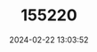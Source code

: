 ---
title: "155220"
category: "Chaetodon sedentarius"
draft: false
date: 2024-02-22 13:03:52
languages:
  English: ["Butterbun", "Katy", "Least Butterflyfish", "School Mistress", "Reef Butterflyfish"]
  Portuguese: ["Borboleta-mariposa", "Peixe-borboleta"]
  Papiamento: ["CHAMBA HEL"]
  Spanish; Castilian: ["Isabelita Negra", "Mariposa", "Mariposa Parche", "Parche Mariposa"]
  Japanese: ["Kuroobi-chochouo"]
  Danish: ["Rev-fanefisk"]
---